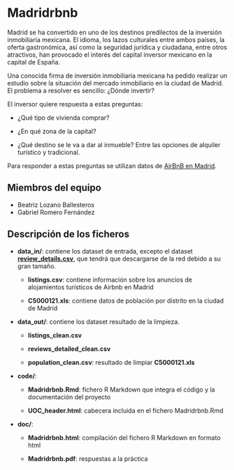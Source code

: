# Madridrbnb

Madrid se ha convertido en uno de los destinos predilectos de la inversión inmobiliaria mexicana. El idioma, los lazos culturales entre ambos países, la oferta gastronómica, así como la seguridad jurídica y ciudadana, entre otros atractivos, han provocado el interés del capital inversor mexicano en la capital de España.

Una conocida firma de inversión inmobiliaria mexicana ha pedido realizar un estudio sobre la situación del mercado inmobiliario en la ciudad de Madrid. El problema a resolver es sencillo: ¿Dónde invertir? 

El inversor quiere respuesta a estas preguntas:

- ¿Qué tipo de vivienda comprar?

- ¿En qué zona de la capital?

- ¿Qué destino se le va a dar al inmueble? Entre las opciones de alquiler turístico y tradicional.

Para responder a estas preguntas se utilizan datos de [AirBnB en Madrid](https://www.kaggle.com/rusiano/madrid-airbnb-data).

## Miembros del equipo

- Beatriz Lozano Ballesteros
- Gabriel Romero Fernández

## Descripción de los ficheros

- **data_in/**: contiene los dataset de entrada, excepto el dataset [**review_details.csv**](https://www.kaggle.com/rusiano/madrid-airbnb-data?select=reviews_detailed.csv), que tendrá que descargarse de la red debido a su gran tamaño.

  - **listings.csv**: contiene información sobre los anuncios de alojamientos turísticos de Airbnb en Madrid
  
  - **C5000121.xls**: contiene datos de población por distrito en la ciudad de Madrid

- **data_out/**: contiene los dataset resultado de la limpieza.

  - **listings_clean.csv**
  
  - **reviews_detailed_clean.csv**

  - **population_clean.csv**: resultado de limpiar **C5000121.xls**

- **code/**: 

  - **Madridrbnb.Rmd**: fichero R Markdown que integra el código y la documentación del proyecto
  
  - **UOC_header.html**: cabecera incluida en el fichero Madridrbnb.Rmd

- **doc/**: 

  - **Madridrbnb.html**: compilación del fichero R Markdown en formato html

  - **Madridrbnb.pdf**: respuestas a la práctica 
